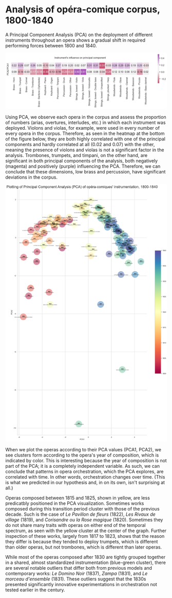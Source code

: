 # Analysis of opéra-comique corpus, 1800-1840

A Principal Component Analysis (PCA) on the deployment of different instruments throughout an opera shows a gradual shift in required performing forces between 1800 and 1840.

![PCA variable weights](results/pca_variables_and_components.png)

Using PCA, we observe each opera in the corpus and assess the proportion of numbers (arias, overtures, interludes, etc.) in which each instrument was deployed. Violons and violas, for example, were used in every number of every opera in the corpus. Therefore, as seen in the heatmap at the bottom of the figure below, they are both highly correlated with one of the principal components and hardly correlated at all (0.02 and 0.07) with the other, meaning the presence of violons and violas is not a significant factor in the analysis. Trombones, trumpets, and timpani, on the other hand, are significant in both principal components of the analysis, both negatively (magenta) and positively (purple) influencing the PCA. Therefore, we can conclude that these dimensions, low brass and percussion, have significant deviations in the corpus.

![PCA plot](results/pca_plot.png?)

When we plot the operas according to their PCA values (PCA1, PCA2), we see clusters form according to the opera's year of composition, which is indicated by color. This is interesting because the year of composition is not part of the PCA; it is a completely independent variable. As such, we can conclude that patterns in opera orchestration, which the PCA explores, are correlated with time. In other words, orchestration changes over time. (This is what we predicted in our hypothesis and, in on its own, isn't surprising at all.)

Operas composed between 1815 and 1825, shown in yellow, are less predicatbly positioned in the PCA visualization. Sometimes works composed during this transition period cluster with those of the previous decade. Such is the case of _Le Pavillon de fleurs_ (1822), _Les Rivaux de village_ (1819), and _Corisandre ou la Rose magique_ (1820). Sometimes they do not share many traits with operas on either end of the temporal spectrum, as seen with the yellow cluster at the center of the graph. Further inspection of these works, largely from 1817 to 1823, shows that the reason they differ is because they tended to deploy trumpets, which is different than older operas, but not trombones, which is different than later operas.

While most of the operas composed after 1830 are tightly grouped together in a shared, almost standardized instrumentation (blue-green cluster), there are several notable outliers that differ both from previous models and contemporary works: _Le Domino Noir_ (1837), _Zampa_ (1831), and _Le morceau d'ensemble_ (1831). These outliers suggest that the 1830s presented significantly innovative experimentations in orchestration not tested earlier in the century.
